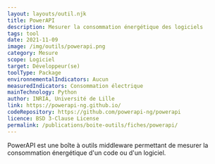```yaml
---
layout: layouts/outil.njk
title: PowerAPI
description: Mesurer la consommation énergétique des logiciels
tags: tool
date: 2021-11-09
image: /img/outils/powerapi.png
category: Mesure
scope: Logiciel
target: Développeur(se)
toolType: Package
environnementalIndicators: Aucun
measuredIndicators: Consommation électrique
mainTechnology: Python
author: INRIA, Université de Lille
link: https://powerapi-ng.github.io/
codeRepository: https://github.com/powerapi-ng/powerapi
licence: BSD 3-Clause License
permalink: /publications/boite-outils/fiches/powerapi/
---
```


PowerAPI est une boîte à outils middleware permettant de mesurer la consommation énergétique d'un code ou d'un logiciel.
